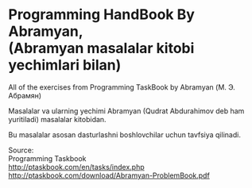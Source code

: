 # Programming HandBook By Abramyan,<br>(Abramyan masalalar kitobi yechimlari bilan)

<p>
All of the exercises from Programming TaskBook by Abramyan (М. Э. Абрамян) <br>

Masalalar va ularning yechimi Abramyan (Qudrat Abdurahimov deb ham yuritiladi) masalalar kitobidan.<br>

Bu masalalar asosan dasturlashni boshlovchilar uchun tavfsiya qilinadi.<br>

Source: <br>
Programming Taskbook<br>
http://ptaskbook.com/en/tasks/index.php<br>
http://ptaskbook.com/download/Abramyan-ProblemBook.pdf<br>
</p>
